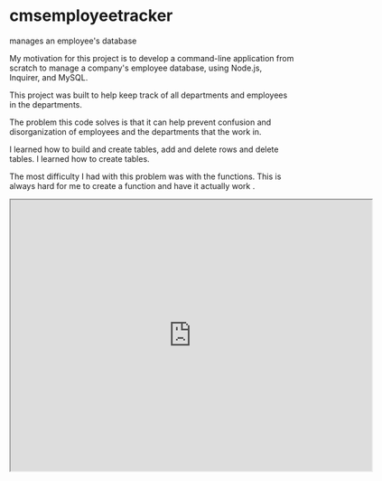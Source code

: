 # cmsemployeetracker
manages an employee's database

My motivation for this project is to develop a command-line application from scratch to manage a company's employee database, using Node.js, Inquirer, and MySQL.

This project was built to help keep track of all departments and employees in the departments.   

The problem this code solves is that it can help prevent confusion and disorganization of employees and the departments that the work in.

I learned how to build and create tables, add and delete rows and delete tables.  I learned how to create tables.  

The most difficulty I had with this problem was with the functions.  This is always hard for me to create a function and have it actually work .

 



 <iframe src="https://drive.google.com/file/d/1D7mhRDlwNkaBiYYRhrITPYlnkhsGNOlM/preview" width="640" height="480"></iframe>